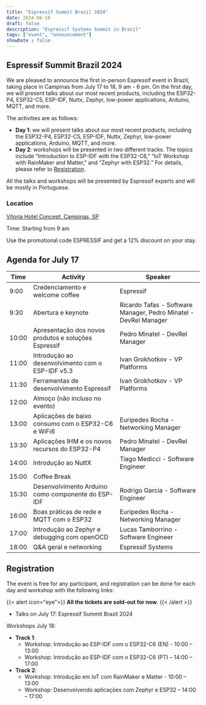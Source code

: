 ```yaml
---
title: "Espressif Summit Brazil 2024"
date: 2024-06-10
draft: false
description: "Espressif Systems Summit in Brazil"
tags: ["event", "announcement"]
showDate : false
---
```


## Espressif Summit Brazil 2024

We are pleased to announce the first in-person Espressif event in Brazil, taking place in Campinas from July 17 to 18, 9 am - 6 pm. On the first day, we will present talks about our most recent products, including the ESP32-P4, ESP32-C5, ESP-IDF, Nuttx, Zephyr, low-power applications, Arduino, MQTT, and more.

The activities are as follows:

- **Day 1**: we will present talks about our most recent products, including the ESP32-P4, ESP32-C5, ESP-IDF, Nuttx, Zephyr, low-power applications, Arduino, MQTT, and more.
- **Day 2**: workshops will be presented in two different tracks. The topics include “Introduction to ESP-IDF with the ESP32-C6,” “IoT Workshop with RainMaker and Matter,” and “Zephyr with ESP32.” For details, please refer to [Registration](#registration).

All the talks and workshops will be presented by Espressif experts and will be mostly in Portuguese.

### Location

[Vitoria Hotel Concept, Campinas, SP](https://www.google.com/travel/hotels/s/L7pJr99Wecv6bma46)

Time: Starting from 9 am

Use the promotional code ESPRESSIF and get a 12% discount on your stay.

## Agenda for July 17

| Time  | Activity | Speaker |
|-------|-----------|---------|
| 9:00  | Credenciamento e welcome coffee | Espressif |
| 9:30  | Abertura e keynote | Ricardo Tafas - Software Manager, Pedro Minatel - DevRel Manager |
| 10:00 | Apresentação dos novos produtos e soluções Espressif | Pedro Minatel - DevRel Manager |
| 11:00 | Introdução ao desenvolvimento com o ESP-IDF v5.3 | Ivan Grokhotkov - VP Platforms |
| 11:30 | Ferramentas de desenvolvimento Espressif | Ivan Grokhotkov - VP Platforms |
| 12:00 | Almoço (não incluso no evento) | |
| 13:00 | Aplicações de baixo consumo com o ESP32-C6 e WiFi6 | Euripedes Rocha - Networking Manager |
| 13:30 | Aplicações IHM e os novos recursos do ESP32-P4 | Pedro Minatel - DevRel Manager |
| 14:00 | Introdução ao NuttX | Tiago Medicci - Software Engineer |
| 15:00 | Coffee Break | |
| 15:30 | Desenvolvimento Arduino como componente do ESP-IDF | Rodrigo Garcia - Software Engineer |
| 16:00 | Boas práticas de rede e MQTT com o ESP32 | Euripedes Rocha - Networking Manager |
| 17:00 | Introdução ao Zephyr e debugging com openOCD | Lucas Tamborrino - Software Engineer |
| 18:00 | Q&A geral e networking | Espressif Systems |

## Registration

The event is free for any participant, and registration can be done for each day and workshop with the following links:

{{< alert icon="eye">}}
**All the tickets are sold-out for now.**
{{< /alert >}}

- Talks on July 17: Espressif Summit Brazil 2024

Workshops July 18:

- **Track 1**:
  - Workshop: Introdução ao ESP-IDF com o ESP32-C6 (EN) - 10:00 – 13:00
  - Workshop: Introdução ao ESP-IDF com o ESP32-C6 (PT) – 14:00 – 17:00
- **Track 2**:
  - Workshop: Introdução em IoT com RainMaker e Matter - 10:00 – 13:00
  - Workshop: Desenvolvendo aplicações com Zephyr e ESP32 – 14:00 – 17:00
